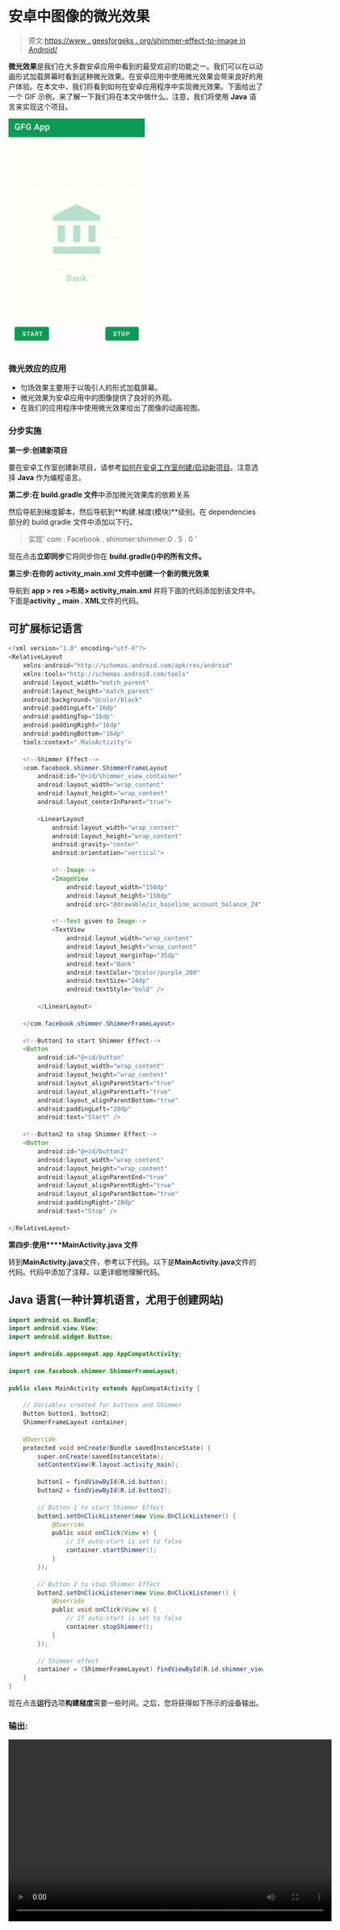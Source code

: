 # 安卓中图像的微光效果

> 原文:[https://www . geesforgeks . org/shimmer-effect-to-image in Android/](https://www.geeksforgeeks.org/shimmer-effect-to-image-in-android/)

**微光效果**是我们在大多数安卓应用中看到的最受欢迎的功能之一。我们可以在以动画形式加载屏幕时看到这种微光效果。在安卓应用中使用微光效果会带来良好的用户体验。在本文中，我们将看到如何在安卓应用程序中实现微光效果。下面给出了一个 GIF 示例，来了解一下我们将在本文中做什么。注意，我们将使用 **Java** 语言来实现这个项目。

![](img/64115d064244756b26db2ec397422e0b.png)

### 微光效应的应用

*   匀场效果主要用于以吸引人的形式加载屏幕。
*   微光效果为安卓应用中的图像提供了良好的外观。
*   在我们的应用程序中使用微光效果给出了图像的动画视图。

### **分步实施**

**第一步:创建新项目**

要在安卓工作室创建新项目，请参考[如何在安卓工作室创建/启动新项目](https://www.geeksforgeeks.org/android-how-to-create-start-a-new-project-in-android-studio/)。注意选择 **Java** 作为编程语言。

**第二步:在 build.gradle 文件**中添加微光效果库的依赖关系

然后导航到梯度脚本，然后导航到**构建.梯度(模块)**级别。在 dependencies 部分的 build.gradle 文件中添加以下行。

> 实现' com . Facebook . shimmer:shimmer:0 . 5 . 0 '

现在点击**立即同步**它将同步你在 **build.gradle()中的所有文件。**

**第三步:在你的 activity_main.xml 文件中创建一个新的微光效果**

导航到 **app > res >布局> activity_main.xml** 并将下面的代码添加到该文件中。下面是**activity _ main . XML**文件的代码。

## 可扩展标记语言

```java
<?xml version="1.0" encoding="utf-8"?>
<RelativeLayout 
    xmlns:android="http://schemas.android.com/apk/res/android"
    xmlns:tools="http://schemas.android.com/tools"
    android:layout_width="match_parent"
    android:layout_height="match_parent"
    android:background="@color/black"
    android:paddingLeft="16dp"
    android:paddingTop="16dp"
    android:paddingRight="16dp"
    android:paddingBottom="16dp"
    tools:context=".MainActivity">

    <!--Shimmer Effect-->
    <com.facebook.shimmer.ShimmerFrameLayout
        android:id="@+id/shimmer_view_container"
        android:layout_width="wrap_content"
        android:layout_height="wrap_content"
        android:layout_centerInParent="true">

        <LinearLayout
            android:layout_width="wrap_content"
            android:layout_height="wrap_content"
            android:gravity="center"
            android:orientation="vertical">

            <!--Image-->
            <ImageView
                android:layout_width="150dp"
                android:layout_height="150dp"
                android:src="@drawable/ic_baseline_account_balance_24" />

            <!--Text given to Image-->
            <TextView
                android:layout_width="wrap_content"
                android:layout_height="wrap_content"
                android:layout_marginTop="35dp"
                android:text="Bank"
                android:textColor="@color/purple_200"
                android:textSize="24dp"
                android:textStyle="bold" />

        </LinearLayout>

    </com.facebook.shimmer.ShimmerFrameLayout>

    <!--Button1 to start Shimmer Effect-->
    <Button
        android:id="@+id/button"
        android:layout_width="wrap_content"
        android:layout_height="wrap_content"
        android:layout_alignParentStart="true"
        android:layout_alignParentLeft="true"
        android:layout_alignParentBottom="true"
        android:paddingLeft="20dp"
        android:text="Start" />

    <!--Button2 to stop Shimmer Effect-->
    <Button
        android:id="@+id/button2"
        android:layout_width="wrap_content"
        android:layout_height="wrap_content"
        android:layout_alignParentEnd="true"
        android:layout_alignParentRight="true"
        android:layout_alignParentBottom="true"
        android:paddingRight="20dp"
        android:text="Stop" />

</RelativeLayout>
```

**第四步:使用****MainActivity.java 文件**

转到**MainActivity.java**文件，参考以下代码。以下是**MainActivity.java**文件的代码。代码中添加了注释，以更详细地理解代码。

## Java 语言(一种计算机语言，尤用于创建网站)

```java
import android.os.Bundle;
import android.view.View;
import android.widget.Button;

import androidx.appcompat.app.AppCompatActivity;

import com.facebook.shimmer.ShimmerFrameLayout;

public class MainActivity extends AppCompatActivity {

    // Variables created for buttons and Shimmer
    Button button1, button2;
    ShimmerFrameLayout container;

    @Override
    protected void onCreate(Bundle savedInstanceState) {
        super.onCreate(savedInstanceState);
        setContentView(R.layout.activity_main);

        button1 = findViewById(R.id.button);
        button2 = findViewById(R.id.button2);

        // Button 1 to start Shimmer Effect
        button1.setOnClickListener(new View.OnClickListener() {
            @Override
            public void onClick(View v) {
                // If auto-start is set to false
                container.startShimmer(); 
            }
        });

        // Button 2 to stop Shimmer Effect
        button2.setOnClickListener(new View.OnClickListener() {
            @Override
            public void onClick(View v) {
                // If auto-start is set to false
                container.stopShimmer(); 
            }
        });

        // Shimmer effect
        container = (ShimmerFrameLayout) findViewById(R.id.shimmer_view_container);
    }
}
```

现在点击**运行**选项**构建梯度**需要一些时间。之后，您将获得如下所示的设备输出。

### **输出:**

<video class="wp-video-shortcode" id="video-553302-1" width="640" height="360" preload="metadata" controls=""><source type="video/mp4" src="https://media.geeksforgeeks.org/wp-content/uploads/20210128132541/Screenrecorder-2021-01-28-13-23-56-543.mp4?_=1">[https://media.geeksforgeeks.org/wp-content/uploads/20210128132541/Screenrecorder-2021-01-28-13-23-56-543.mp4](https://media.geeksforgeeks.org/wp-content/uploads/20210128132541/Screenrecorder-2021-01-28-13-23-56-543.mp4)</video>